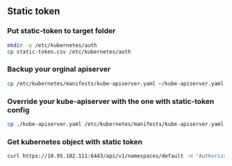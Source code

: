 ## Static token

### Put static-token to target folder

```sh
mkdir -p /etc/kubernetes/auth
cp static-token.csv /etc/kubernetes/auth
```

### Backup your orginal apiserver

```sh
cp /etc/kubernetes/manifests/kube-apiserver.yaml ~/kube-apiserver.yaml
```

### Override your kube-apiserver with the one with static-token config

```sh
cp ./kube-apiserver.yaml /etc/kubernetes/manifests/kube-apiserver.yaml
```

### Get kubernetes object with static token

```sh
curl https://10.95.102.111:6443/api/v1/namespaces/default -H "Authorization: Bearer cncamp-token" -k
```
